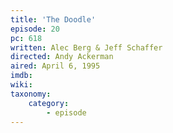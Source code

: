 ```yaml
---
title: 'The Doodle'
episode: 20
pc: 618
written: Alec Berg & Jeff Schaffer
directed: Andy Ackerman
aired: April 6, 1995
imdb:
wiki:
taxonomy:
    category:
        - episode
---
```

